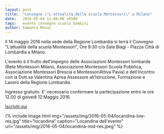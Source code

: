 ```yaml
---
layout: post
title:  "Convegno \"L'attualità della scuola Montessori\" a Milano"
date:   2016-05-04 11:00:00 +0100
tags:   evento convegno scuola bambini
author: Samanta Monai
---
```



ll 14 maggio 2016 nella sede della Regione Lombardia si terrà il Convegno "L’attualità della scuola Montessori", Ore 9:30 c/o Sala Biagi - Piazza Città di Lombardia a Milano.

L'evento è il frutto dell'impegno delle Associazioni Montessori lombarde (Rete Montessori Milano, Associazione Montessori Scuola Pubblica, Associazione Montessori Brescia e MontessoriAttiva Pavia) e dell’incontro con la Dott.sa Valentina Aprea Assessore all'Istruzione, Formazione e Lavoro della Regione Lombardia.

Ingresso gratuito. E' necessario confermare la partecipazione entro le ore 12.00 di giovedì 12 Maggio 2016.

[Iscriviti qui](http://cruscottolavoro.servizirl.it/evento/47/RL00)

{% include image.html img="/assets/img/2016-05-04/locandina-low-res.jpg" title="locandina" caption="Locandina dell'evento" url="/assets/img/2016-05-04/locandina-mid-res.jpeg" %}
